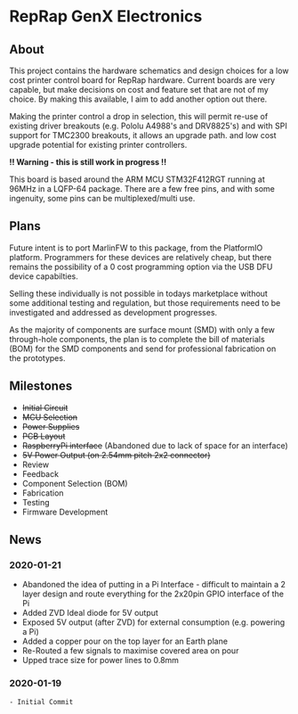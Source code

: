 # RepRap GenX Electronics

## About
This project contains the hardware schematics and design choices for a low cost printer control board for RepRap hardware. Current boards are very capable, but make decisions on cost and feature set that are not of my choice. By making this available, I aim to add another option out there.

Making the printer control a drop in selection, this will permit re-use of existing driver breakouts (e.g. Pololu A4988's and DRV8825's) and with SPI support for TMC2300 breakouts, it allows an upgrade path. and low cost upgrade potential for existing printer controllers.

__!! Warning - this is still work in progress !!__

This board is based around the ARM MCU STM32F412RGT running at 96MHz in a LQFP-64 package. There are a few free pins, and with some ingenuity, some pins can be multiplexed/multi use.

## Plans

Future intent is to port MarlinFW to this package, from the PlatformIO platform. Programmers for these devices are relatively cheap, but there remains the possibility of a 0 cost programming option via the USB DFU device capabilties.

Selling these individually is not possible in todays marketplace without some additional testing and regulation, but those requirements need to be investigated and addressed as development progresses.

As the majority of components are surface mount (SMD) with only a few through-hole components, the plan is to complete the bill of materials (BOM) for the SMD components and send for professional fabrication on the prototypes.

## Milestones

  * ~~Initial Circuit~~
  * ~~MCU Selection~~
  * ~~Power Supplies~~
  * ~~PCB Layout~~
  * ~~RaspberryPi interface~~ (Abandoned due to lack of space for an interface)
  * ~~5V Power Output (on 2.54mm pitch 2x2 connector)~~
  * Review
  * Feedback
  * Component Selection (BOM)
  * Fabrication
  * Testing
  * Firmware Development

## News

### 2020-01-21
  - Abandoned the idea of putting in a Pi Interface - difficult to maintain a 2 layer design and route everything for the 2x20pin GPIO interface of the Pi
  - Added ZVD Ideal diode for 5V output
  - Exposed 5V output (after ZVD) for external consumption (e.g. powering a Pi)
  - Added a copper pour on the top layer for an Earth plane
  - Re-Routed a few signals to maximise covered area on pour
  - Upped trace size for power lines to 0.8mm

### 2020-01-19
	- Initial Commit